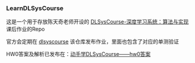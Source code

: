 ### LearnDLSysCourse

这是一个用于存放陈天奇老师开设的 [DLSysCourse-深度学习系统：算法与实现](https://www.bilibili.com/video/BV1x8411t7t1/?spm_id_from=333.999.0.0&vd_source=11a3c140be4c4ad5cd61df8fd7e82266) 课后作业的Repo

官方会定期在 [dlsyscourse](https://github.com/dlsyscourse) 该仓库发布作业，里面也包含了对应的单测验证


HW0答案及解析已发布在：[动手学DLSysCourse——hw0答案](https://zhuanlan.zhihu.com/p/566097854)
